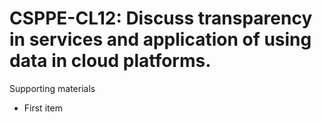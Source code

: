 # CSPPE-CL12:  	Discuss transparency in services and application of using data in cloud platforms.	 

Supporting materials

* First item